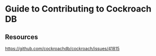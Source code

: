 # Guide to Contributing to Cockroach DB

## Resources

https://github.com/cockroachdb/cockroach/issues/41815
